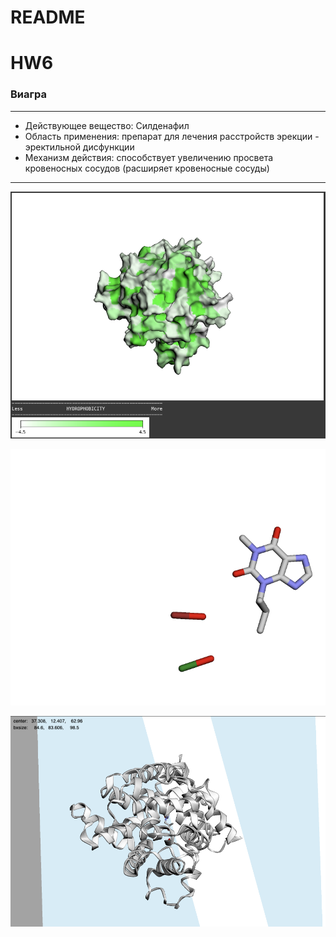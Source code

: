 # README

# HW6

### Виагра

---

- Действующее вещество: Силденафил
- Область применения: препарат для лечения расстройств эрекции - эректильной дисфункции
- Механизм действия: способствует увеличению просвета кровеносных сосудов (расширяет кровеносные сосуды)

---

![Снимок экрана 2023-12-19 в 17.40.26.png](resources/%25D0%25A1%25D0%25BD%25D0%25B8%25D0%25BC%25D0%25BE%25D0%25BA_%25D1%258D%25D0%25BA%25D1%2580%25D0%25B0%25D0%25BD%25D0%25B0_2023-12-19_%25D0%25B2_17.40.26.png)

![Снимок экрана 2023-12-19 в 17.40.38.png](resources/%25D0%25A1%25D0%25BD%25D0%25B8%25D0%25BC%25D0%25BE%25D0%25BA_%25D1%258D%25D0%25BA%25D1%2580%25D0%25B0%25D0%25BD%25D0%25B0_2023-12-19_%25D0%25B2_17.40.38.png)

![Снимок экрана 2023-12-19 в 17.40.48.png](resources/%25D0%25A1%25D0%25BD%25D0%25B8%25D0%25BC%25D0%25BE%25D0%25BA_%25D1%258D%25D0%25BA%25D1%2580%25D0%25B0%25D0%25BD%25D0%25B0_2023-12-19_%25D0%25B2_17.40.48.png)